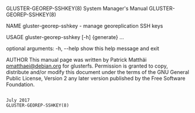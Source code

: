 GLUSTER-GEOREP-SSHKEY(8)                                                          System Manager's Manual                                                         GLUSTER-GEOREP-SSHKEY(8)

NAME
       gluster-georep-sshkey - manage georeplication SSH keys

USAGE
       gluster-georep-sshkey [-h] {generate} ...

   optional arguments:
       -h, --help
              show this help message and exit

AUTHOR
       This manual page was written by Patrick Matthäi <pmatthaei@debian.org> for glusterfs.  Permission is granted to copy, distribute and/or modify this document under the terms of the
       GNU General Public License, Version 2 any later version published by the Free Software Foundation.

                                                                                         July 2017                                                                GLUSTER-GEOREP-SSHKEY(8)
